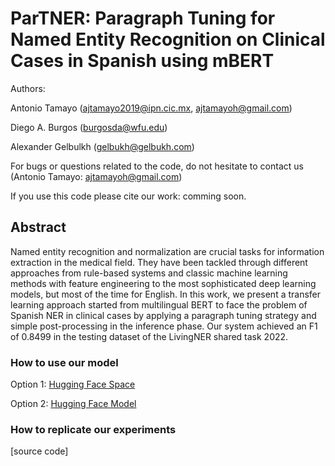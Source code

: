 # ParTNER: Paragraph Tuning for Named Entity Recognition on Clinical Cases in Spanish using mBERT

Authors:

Antonio Tamayo (ajtamayo2019@ipn.cic.mx, ajtamayoh@gmail.com)

Diego A. Burgos (burgosda@wfu.edu)

Alexander Gelbulkh (gelbukh@gelbukh.com)

For bugs or questions related to the code, do not hesitate to contact us (Antonio Tamayo: ajtamayoh@gmail.com)

If you use this code please cite our work: comming soon.

## Abstract

Named entity recognition and normalization are crucial tasks for information extraction in the medical field. They have been tackled through different approaches from rule-based systems and classic machine learning methods with feature engineering to the most sophisticated deep learning models, but most of the time for English. In this work, we present a transfer learning approach started from multilingual BERT to face the problem of Spanish NER in clinical cases by applying a paragraph tuning strategy and simple post-processing in the inference phase. Our system achieved an F1 of 0.8499 in the testing dataset of the LivingNER shared task 2022.

### How to use our model

Option 1: [Hugging Face Space](https://huggingface.co/spaces/ajtamayoh/NLP-CIC-WFU_LivingNER)

Option 2: [Hugging Face Model](https://huggingface.co/ajtamayoh/NLP-CIC-WFU_Clinical_Cases_NER_Sents_tokenized_mBERT_cased_fine_tuned)

### How to replicate our experiments

[source code]
